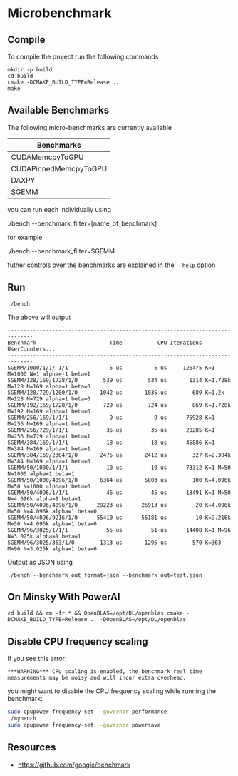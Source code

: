 # Microbenchmark

## Compile

To compile the project run the following commands

    mkdir -p build
	cd build
	cmake -DCMAKE_BUILD_TYPE=Release ..
	make

## Available Benchmarks

The following micro-benchmarks are currently available

| Benchmarks            |
| --------------------- |
| CUDAMemcpyToGPU       |
| CUDAPinnedMemcpyToGPU |
| DAXPY                 |
| SGEMM                 |

you can run each individually using

./bench --benchmark_filter=[name_of_benchmark]

for example

./bench --benchmark_filter=SGEMM

futher controls over the benchmarks are explained in the `--help` option

## Run

    ./bench

The above will output

    ------------------------------------------------------------------------------
	Benchmark                       Time           CPU Iterations UserCounters...
	------------------------------------------------------------------------------
	SGEMM/1000/1/1/-1/1             5 us          5 us     126475 K=1 M=1000 N=1 alpha=-1 beta=1
	SGEMM/128/169/1728/1/0        539 us        534 us       1314 K=1.728k M=128 N=169 alpha=1 beta=0
	SGEMM/128/729/1200/1/0       1042 us       1035 us        689 K=1.2k M=128 N=729 alpha=1 beta=0
	SGEMM/192/169/1728/1/0        729 us        724 us        869 K=1.728k M=192 N=169 alpha=1 beta=0
	SGEMM/256/169/1/1/1             9 us          9 us      75928 K=1 M=256 N=169 alpha=1 beta=1
	SGEMM/256/729/1/1/1            35 us         35 us      20285 K=1 M=256 N=729 alpha=1 beta=1
	SGEMM/384/169/1/1/1            18 us         18 us      45886 K=1 M=384 N=169 alpha=1 beta=1
	SGEMM/384/169/2304/1/0       2475 us       2412 us        327 K=2.304k M=384 N=169 alpha=1 beta=0
	SGEMM/50/1000/1/1/1            10 us         10 us      73312 K=1 M=50 N=1000 alpha=1 beta=1
	SGEMM/50/1000/4096/1/0       6364 us       5803 us        100 K=4.096k M=50 N=1000 alpha=1 beta=0
	SGEMM/50/4096/1/1/1            46 us         45 us      13491 K=1 M=50 N=4.096k alpha=1 beta=1
	SGEMM/50/4096/4096/1/0      29223 us      26913 us         20 K=4.096k M=50 N=4.096k alpha=1 beta=0
	SGEMM/50/4096/9216/1/0      55410 us      55181 us         10 K=9.216k M=50 N=4.096k alpha=1 beta=0
	SGEMM/96/3025/1/1/1            55 us         51 us      14408 K=1 M=96 N=3.025k alpha=1 beta=1
	SGEMM/96/3025/363/1/0        1313 us       1295 us        570 K=363 M=96 N=3.025k alpha=1 beta=0

Output as JSON using

    ./bench --benchmark_out_format=json --benchmark_out=test.json

## On Minsky With PowerAI

```
cd build && rm -fr * && OpenBLAS=/opt/DL/openblas cmake -DCMAKE_BUILD_TYPE=Release .. -DOpenBLAS=/opt/DL/openblas
```


## Disable CPU frequency scaling
If you see this error:
```
***WARNING*** CPU scaling is enabled, the benchmark real time measurements may be noisy and will incur extra overhead.
```
you might want to disable the CPU frequency scaling while running the benchmark:
```bash
sudo cpupower frequency-set --governor performance
./mybench
sudo cpupower frequency-set --governor powersave
```


## Resources

* https://github.com/google/benchmark
